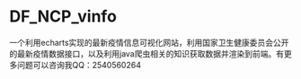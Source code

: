 # DF_NCP_vinfo
一个利用echarts实现的最新疫情信息可视化网站，利用国家卫生健康委员会公开的最新疫情数据接口，以及利用java爬虫相关的知识获取数据并渲染到前端。有更多问题可以咨询我QQ：2540560264
